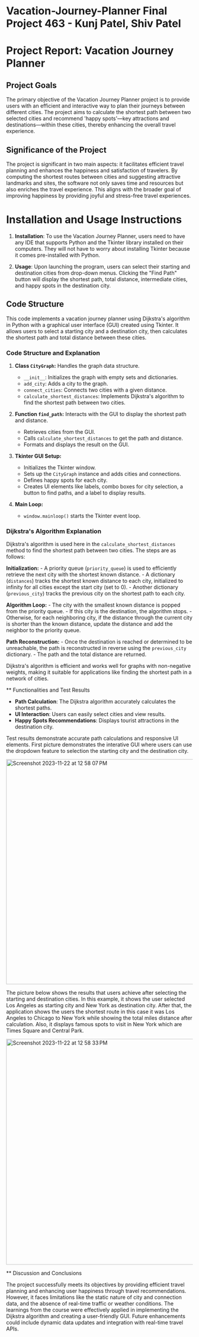 # Vacation-Journey-Planner       Final Project 463 - Kunj Patel, Shiv Patel

# Project Report: Vacation Journey Planner

## Project Goals

The primary objective of the Vacation Journey Planner project is to provide users with an efficient and interactive way to plan their journeys between different cities. The project aims to calculate the shortest path between two selected cities and recommend 'happy spots'—key attractions and destinations—within these cities, thereby enhancing the overall travel experience.

## Significance of the Project

The project is significant in two main aspects: it facilitates efficient travel planning and enhances the happiness and satisfaction of travelers. By computing the shortest routes between cities and suggesting attractive landmarks and sites, the software not only saves time and resources but also enriches the travel experience. This aligns with the broader goal of improving happiness by providing joyful and stress-free travel experiences.

# Installation and Usage Instructions

1. **Installation**: To use the Vacation Journey Planner, users need to have any IDE that supports Python and the Tkinter library installed on their computers. They will not have to worry about installing Tkinter because it comes pre-installed with Python. 

2. **Usage**: Upon launching the program, users can select their starting and destination cities from drop-down menus. Clicking the "Find Path" button will display the shortest path, total distance, intermediate cities, and happy spots in the destination city.

## Code Structure

This code implements a vacation journey planner using Dijkstra's algorithm in Python with a graphical user interface (GUI) created using Tkinter. It allows users to select a starting city and a destination city, then calculates the shortest path and total distance between these cities.

### Code Structure and Explanation

1. **Class `CityGraph`:** Handles the graph data structure.
    - `__init__`: Initializes the graph with empty sets and dictionaries.
    - `add_city`: Adds a city to the graph.
    - `connect_cities`: Connects two cities with a given distance.
    - `calculate_shortest_distances`: Implements Dijkstra's algorithm to find the shortest path between two cities.

2. **Function `find_path`:** Interacts with the GUI to display the shortest path and distance.
    - Retrieves cities from the GUI.
    - Calls `calculate_shortest_distances` to get the path and distance.
    - Formats and displays the result on the GUI.

3. **Tkinter GUI Setup:**
    - Initializes the Tkinter window.
    - Sets up the `CityGraph` instance and adds cities and connections.
    - Defines happy spots for each city.
    - Creates UI elements like labels, combo boxes for city selection, a button to find paths, and a label to display results.

4. **Main Loop:**
    - `window.mainloop()` starts the Tkinter event loop.

### Dijkstra's Algorithm Explanation

Dijkstra's algorithm is used here in the `calculate_shortest_distances` method to find the shortest path between two cities. The steps are as follows:

**Initialization:** 
    - A priority queue (`priority_queue`) is used to efficiently retrieve the next city with the shortest known distance.
    - A dictionary (`distances`) tracks the shortest known distance to each city, initialized to infinity for all cities except the start city (set to 0).
    - Another dictionary (`previous_city`) tracks the previous city on the shortest path to each city.

**Algorithm Loop:** 
    - The city with the smallest known distance is popped from the priority queue.
    - If this city is the destination, the algorithm stops.
    - Otherwise, for each neighboring city, if the distance through the current city is shorter than the known distance, update the distance and add the neighbor to the priority queue.

**Path Reconstruction:**
    - Once the destination is reached or determined to be unreachable, the path is reconstructed in reverse using the `previous_city` dictionary.
    - The path and the total distance are returned.

Dijkstra's algorithm is efficient and works well for graphs with non-negative weights, making it suitable for applications like finding the shortest path in a network of cities.

** Functionalities and Test Results

- **Path Calculation**: The Dijkstra algorithm accurately calculates the shortest paths.
- **UI Interaction**: Users can easily select cities and view results.
- **Happy Spots Recommendations**: Displays tourist attractions in the destination city.
  
Test results demonstrate accurate path calculations and responsive UI elements.
First picture demonstrates the interative GUI where users can use the dropdown feature to selection the starting city and the destination city.

<img width="606" alt="Screenshot 2023-11-22 at 12 58 07 PM" src="https://github.com/Kunj-13/Vacation-Journey-Planner/assets/143433713/2d40fefc-aefb-4c96-9005-834a514d57ff">

The picture below shows the results that users achieve after selecting the starting and destination cities. In this example, it shows the user selected Los Angeles as starting city and New York as destination city. After that, the application shows the users the shortest route in this case it was Los Angeles to Chicago to New York while showing the total miles distance after calculation. Also, it displays famous spots to visit in New York which are Times Square and Central Park. 

<img width="608" alt="Screenshot 2023-11-22 at 12 58 33 PM" src="https://github.com/Kunj-13/Vacation-Journey-Planner/assets/143433713/8918dbed-b933-43d0-a755-3a14cae6a3b2">



** Discussion and Conclusions

The project successfully meets its objectives by providing efficient travel planning and enhancing user happiness through travel recommendations. However, it faces limitations like the static nature of city and connection data, and the absence of real-time traffic or weather conditions. The learnings from the course were effectively applied in implementing the Dijkstra algorithm and creating a user-friendly GUI. Future enhancements could include dynamic data updates and integration with real-time travel APIs.
